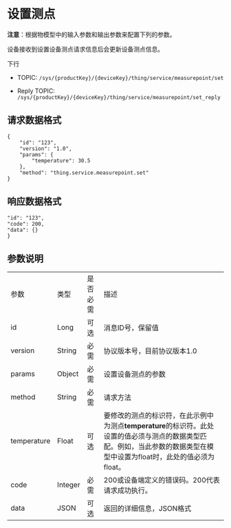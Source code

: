 # 设置测点

**注意**：根据物模型中的输入参数和输出参数来配置下列的参数。

设备接收到设置设备测点请求信息后会更新设备测点信息。



下行
- TOPIC: `/sys/{productKey}/{deviceKey}/thing/service/measurepoint/set`

- Reply TOPIC: `/sys/{productKey}/{deviceKey}/thing/service/measurepoint/set_reply`

## 请求数据格式

```
{
	"id": "123",
	"version": "1.0",
	"params": {
		"temperature": 30.5
	},
	"method": "thing.service.measurepoint.set"
}

```

## 响应数据格式

```
"id": "123",
"code": 200,
"data": {}
}

```

## 参数说明

<table>
  <tr>
    <td>参数 </td>
    <td>类型 </td>
    <td>是否必需 </td>
    <td>描述 </td>
  </tr>
  <tr>
    <td>id</td>
    <td>Long</td>
    <td>可选 </td>
    <td>消息ID号，保留值 </td>
  </tr>
  <tr>
    <td>version</td>
    <td>String</td>
    <td>必需 </td>
    <td>协议版本号，目前协议版本1.0</td>
  </tr>
  <tr>
    <td>params</td>
    <td>Object</td>
    <td>必需 </td>
    <td>设置设备测点的参数 </td>
  </tr>
  <tr>
    <td>method</td>
    <td>String</td>
    <td>必需 </td>
    <td>请求方法 </td>
  </tr>
  <tr>
    <td>temperature</td>
    <td>Float</td>
    <td>可选 </td>
    <td>要修改的测点的标识符，在此示例中为测点<strong>temperature</strong>的标识符。此处设置的值必须与测点的数据类型匹配。例如，当此参数的数据类型在模型中设置为float时，此处的值必须为float。</td>
  </tr>
  <tr>
    <td>code</td>
    <td>Integer</td>
    <td>必需 </td>
    <td>200或设备端定义的错误码。200代表请求成功执行。 </td>
  </tr>
  <tr>
    <td>data</td>
    <td>JSON</td>
    <td>可选</td>
    <td>返回的详细信息，JSON格式 </td>
  </tr>
</table>
